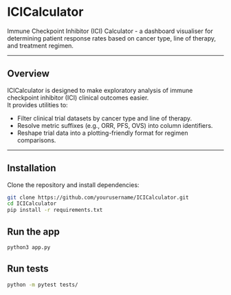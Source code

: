 # ICICalculator

Immune Checkpoint Inhibitor (ICI) Calculator - a dashboard visualiser for determining patient response rates based on cancer type, line of therapy, and treatment regimen.

---

## Overview
ICICalculator is designed to make exploratory analysis of immune checkpoint inhibitor (ICI) clinical outcomes easier.  
It provides utilities to:
- Filter clinical trial datasets by cancer type and line of therapy.
- Resolve metric suffixes (e.g., ORR, PFS, OVS) into column identifiers.
- Reshape trial data into a plotting-friendly format for regimen comparisons.

---


##  Installation
Clone the repository and install dependencies:

```bash
git clone https://github.com/yourusername/ICICalculator.git
cd ICICalculator
pip install -r requirements.txt 
```
## Run the app 

```bash
python3 app.py
```

## Run tests 

```bash
python -m pytest tests/
```

